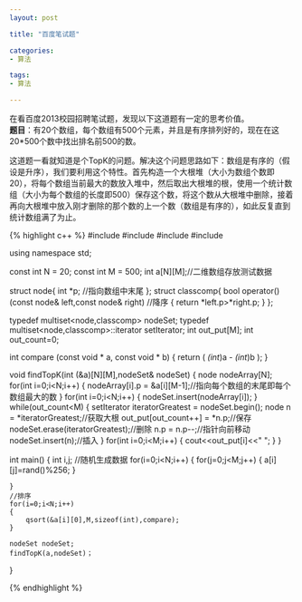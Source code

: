 ```yaml
---
layout: post

title: "百度笔试题"

categories:
- 算法

tags:
- 算法

---
```


在看百度2013校园招聘笔试题，发现以下这道题有一定的思考价值。  
**题目**：有20个数组，每个数组有500个元素，并且是有序排列好的，现在在这20*500个数中找出排名前500的数。  

这道题一看就知道是个TopK的问题。解决这个问题思路如下：数组是有序的（假设是升序），我们要利用这个特性。首先构造一个大根堆（大小为数组个数即20），将每个数组当前最大的数放入堆中，然后取出大根堆的根，使用一个统计数组（大小为每个数组的长度即500）保存这个数，将这个数从大根堆中删除，接着再向大根堆中放入刚才删除的那个数的上一个数（数组是有序的），如此反复直到统计数组满了为止。  

{% highlight c++ %}
#include <iostream>
#include<cstdlib>
#include <set>
#include <algorithm>

using namespace std;

const int N = 20;
const int M = 500;
int a[N][M];//二维数组存放测试数据

struct node{
    int *p; //指向数组中末尾
};
struct classcomp{
    bool operator()(const node& left,const node& right)   //降序
    {
        return *left.p>*right.p;
    }
};

typedef multiset<node,classcomp> nodeSet;
typedef multiset<node,classcomp>::iterator setIterator;
int out_put[M];
int out_count=0;

int compare (const void * a, const void * b)
{
  return ( *(int*)a - *(int*)b );
}

void findTopK(int (&a)[N][M],nodeSet& nodeSet)
{
    node nodeArray[N];
    for(int i=0;i<N;i++)
    {
        nodeArray[i].p = &a[i][M-1];//指向每个数组的末尾即每个数组最大的数
    }
    for(int i=0;i<N;i++)
    {
        nodeSet.insert(nodeArray[i]);
    }
    while(out_count<M)
    {
        setIterator iteratorGreatest = nodeSet.begin();
        node n = *iteratorGreatest;//获取大根
        out_put[out_count++] = *n.p;//保存
        nodeSet.erase(iteratorGreatest);//删除
        n.p = n.p--;//指针向前移动
        nodeSet.insert(n);//插入
    }
    for(int i=0;i<M;i++)
    {
        cout<<out_put[i]<<" ";
    }
}

int main()
{
    int i,j;
	//随机生成数据
	for(i=0;i<N;i++)
    {
        for(j=0;j<M;j++)
        {
            a[i][j]=rand()%256;
        }

	}
    //排序
    for(i=0;i<N;i++)
	{
		qsort(&a[i][0],M,sizeof(int),compare);
	}

    nodeSet nodeSet;
    findTopK(a,nodeSet)；
}

{% endhighlight %}


